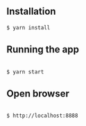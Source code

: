 ## Installation

```bash
$ yarn install
```

## Running the app

```bash

$ yarn start

```

## Open browser

```bash

$ http://localhost:8888

```
